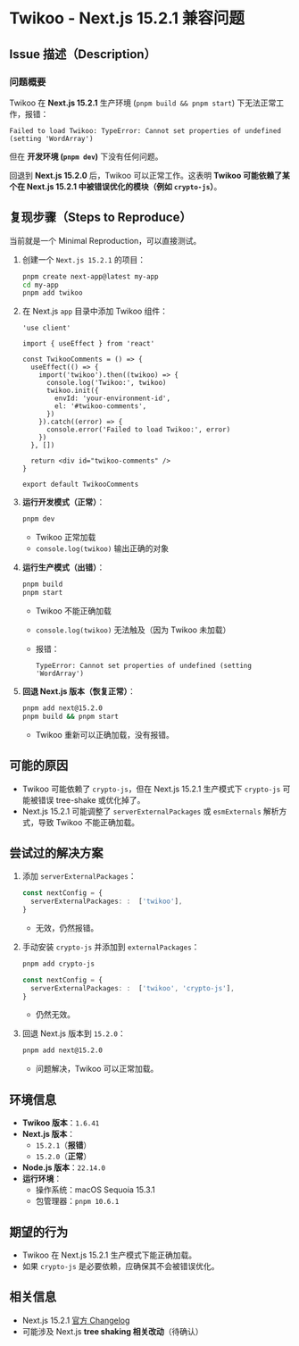# Twikoo - Next.js 15.2.1 兼容问题

## Issue 描述（Description）

### 问题概要

Twikoo 在 **Next.js 15.2.1** 生产环境 (`pnpm build && pnpm start`) 下无法正常工作，报错：

```plaintext
Failed to load Twikoo: TypeError: Cannot set properties of undefined (setting 'WordArray')
```

但在 **开发环境 (`pnpm dev`)** 下没有任何问题。

回退到 **Next.js 15.2.0** 后，Twikoo 可以正常工作。这表明 **Twikoo 可能依赖了某个在 Next.js 15.2.1 中被错误优化的模块（例如 `crypto-js`）**。

## 复现步骤（Steps to Reproduce）

当前就是一个 Minimal Reproduction，可以直接测试。

1. 创建一个 `Next.js 15.2.1` 的项目：

   ```sh
   pnpm create next-app@latest my-app
   cd my-app
   pnpm add twikoo
   ```
2. 在 Next.js `app` 目录中添加 Twikoo 组件：

   ```tsx
   'use client'

   import { useEffect } from 'react'

   const TwikooComments = () => {
     useEffect(() => {
       import('twikoo').then((twikoo) => {
         console.log('Twikoo:', twikoo)
         twikoo.init({
           envId: 'your-environment-id',
           el: '#twikoo-comments',
         })
       }).catch((error) => {
         console.error('Failed to load Twikoo:', error)
       })
     }, [])

     return <div id="twikoo-comments" />
   }

   export default TwikooComments
   ```

3. **运行开发模式（正常）**：

   ```sh
   pnpm dev
   ```

   - Twikoo 正常加载
   - `console.log(twikoo)` 输出正确的对象

4. **运行生产模式（出错）**：

   ```sh
   pnpm build
   pnpm start
   ```

   - Twikoo 不能正确加载
   - `console.log(twikoo)` 无法触及（因为 Twikoo 未加载）
   - 报错：

     ```plaintext
     TypeError: Cannot set properties of undefined (setting 'WordArray')
     ```

5. **回退 Next.js 版本（恢复正常）**：

   ```sh
   pnpm add next@15.2.0
   pnpm build && pnpm start
   ```

   - Twikoo 重新可以正确加载，没有报错。

## 可能的原因

- Twikoo 可能依赖了 `crypto-js`，但在 Next.js 15.2.1 生产模式下 `crypto-js` 可能被错误 tree-shake 或优化掉了。
- Next.js 15.2.1 可能调整了 `serverExternalPackages` 或 `esmExternals` 解析方式，导致 Twikoo 不能正确加载。

## 尝试过的解决方案

1. 添加 `serverExternalPackages`：

   ```ts
   const nextConfig = {
     serverExternalPackages: :  ['twikoo'],
   }
   ```

   - 无效，仍然报错。

2. 手动安装 `crypto-js` 并添加到 `externalPackages`：

   ```sh
   pnpm add crypto-js
   ```

   ```ts
   const nextConfig = {
     serverExternalPackages: :  ['twikoo', 'crypto-js'],
   }
   ```

   - 仍然无效。

3. 回退 Next.js 版本到 `15.2.0`：

   ```sh
   pnpm add next@15.2.0
   ```

   - 问题解决，Twikoo 可以正常加载。

## 环境信息

- **Twikoo 版本**：`1.6.41`
- **Next.js 版本**：
  - `15.2.1`（**报错**）
  - `15.2.0`（**正常**）
- **Node.js 版本**：`22.14.0`
- **运行环境**：
  - 操作系统：macOS Sequoia 15.3.1
  - 包管理器：`pnpm 10.6.1`

## 期望的行为

- Twikoo 在 Next.js 15.2.1 生产模式下能正确加载。
- 如果 `crypto-js` 是必要依赖，应确保其不会被错误优化。

## 相关信息

- Next.js 15.2.1 [官方 Changelog](https://github.com/vercel/next.js/releases/tag/v15.2.1)
- 可能涉及 Next.js **tree shaking 相关改动**（待确认）
